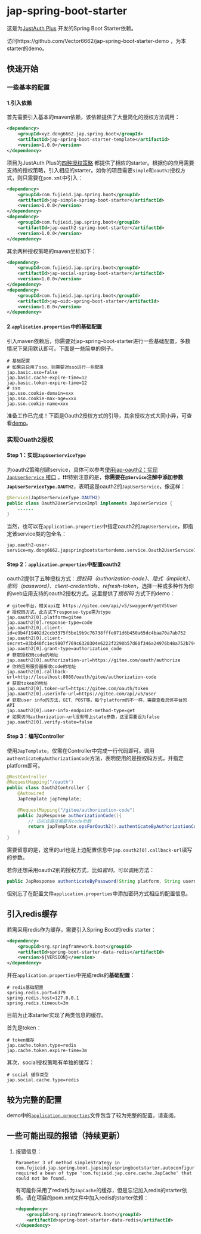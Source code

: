# jap-spring-boot-starter

这是为[JustAuth Plus](https://justauth.plus/) 开发的Spring Boot Starter依赖。

访问https://github.com/Vector6662/jap-spring-boot-starter-demo ，为本starter的demo。

## 快速开始

### 一些基本的配置

#### 1.引入依赖

首先需要引入基本的maven依赖，该依赖提供了大量简化的授权方法调用：

```xml
<dependency>
    <groupId>xyz.dong6662.jap.spring.boot</groupId>
    <artifactId>jap-spring-boot-starter-template</artifactId>
    <version>1.0.0</version>
</dependency>
```

项目为JustAuth Plus的[四种授权策略](https://justauth.plus/quickstart/) 都提供了相应的starter。根据你的应用需要支持的授权策略，引入相应的starter。如你的项目需要`simple`和`oauth2`授权方式，则只需要在`pom.xml`中引入：

```xml
<dependency>
    <groupId>com.fujieid.jap.spring.boot</groupId>
    <artifactId>jap-simple-spring-boot-starter</artifactId>
    <version>1.0.0</version>
</dependency>
<dependency>
    <groupId>com.fujieid.jap.spring.boot</groupId>
    <artifactId>jap-oauth2-spring-boot-starter</artifactId>
    <version>1.0.0</version>
</dependency>
```

其余两种授权策略的maven坐标如下：

```xml
<dependency>
    <groupId>com.fujieid.jap.spring.boot</groupId>
    <artifactId>jap-social-spring-boot-starter</artifactId>
    <version>1.0.0</version>
</dependency>
<dependency>
    <groupId>com.fujieid.jap.spring.boot</groupId>
    <artifactId>jap-oidc-spring-boot-starter</artifactId>
    <version>1.0.0</version>
</dependency>
```



#### 2.`application.properties`中的基础配置

引入maven依赖后，你需要对jap-spring–boot-starter进行一些基础配置，多数情况下采用默认即可。下面是一些简单的例子。

```properties
# 基础配置
# 如果启启用了sso，则需要对sso进行一些配置
jap.basic.sso=false
jap.basic.cache-expire-time=12
jap.basic.token-expire-time=12
# sso
jap.sso.cookie-domain=xxx
jap.sso.cookie-max-age=xxx
jap.sso.cookie-name=xxx
```



准备工作已完成！下面是Oauth2授权方式的引导，其余授权方式大同小异，可查看[demo](https://github.com/Vector6662/jap-spring-boot-starter-demo)。

### 实现Ouath2授权

#### Step 1：实现`JapUserServiceType`

为oauth2策略创建service，具体可以参考[使用jap-oauth2：实现 `JapUserService` 接口](https://justauth.plus/quickstart/jap-oauth2/#%E5%AE%9E%E7%8E%B0-japuserservice-%E6%8E%A5%E5%8F%A3) 。❗❗❗特别注意的是，**你需要在`@Service`注解中添加参数`JapUserServiceType.OAUTH2`**，表明这是oauth2的`JapUserService`，像这样：

```java
@Service(JapUserServiceType.OAUTH2)
public class Oauth2UserServiceImpl implements JapUserService {
	......
}
```

当然，也可以在`application.properties`中指定oauth2的`JapUserService`，即指定该service类的包全名：

```properties
jap.oauth2-user-service=my.dong6662.japspringbootstarterdemo.service.Oauth2UserServiceImpl
```

#### Step 2：`application.properties`中配置oauth2

oauth2提供了五种授权方式：*授权码（authorization-code）*、*隐式（implicit）*、*密码（password）*、*client-credentials*、*refresh-token*，选择一种或多种作为你的web应用支持的oauth2授权方式。这里提供了*授权码* 方式下的demo：

```properties
# gitee平台，相关api在 https://gitee.com/api/v5/swagger#/getV5User
# 授权码方式，此方式下response-type需为type
jap.oauth2[0].platform=gitee
jap.oauth2[0].response-type=code
jap.oauth2[0].client-id=e9b4f19402d2ccb3375f5be19b9c76738fffe071d6b450a65dc4baa70a7ab752
jap.oauth2[0].client-secret=83bd48fc1ec9807f769c6328304e6222f2290b57d60f346a24976b48a752b794
jap.oauth2[0].grant-type=authorization_code
# 获取授权码code的地址
jap.oauth2[0].authorization-url=https://gitee.com/oauth/authorize
# 你的应用服务器接收code的地址
jap.oauth2[0].callback-url=http://localhost:8080/oauth/gitee/authorization-code
# 获取token的地址
jap.oauth2[0].token-url=https://gitee.com/oauth/token
jap.oauth2[0].userinfo-url=https://gitee.com/api/v5/user
# 获取user info的方法，GET、POST等。每个platform的不一样，需要查看具体平台的API
jap.oauth2[0].user-info-endpoint-method-type=get
# 如果访问authorization-url没有带上state参数，这里需要设为false
jap.oauth2[0].verify-state=false
```

#### Step 3：编写Controller

使用`JapTemplate`，仅需在Controller中完成一行代码即可。调用`authenticateByAuthorizationCode`方法，表明使用的是授权码方式，并指定platform即可。

```java
@RestController
@RequestMapping("/oauth")
public class Oauth2Controller {
    @Autowired
    JapTemplate japTemplate;
    
    @RequestMapping("/gitee/authorization-code")
    public JapResponse authorizationCode(){
        // 访问该路径需要有code参数
        return japTemplate.opsForOauth2().authenticateByAuthorizationCode("gitee");
    }
}
```

需要留意的是，这里的url也是上边配置信息中`jap.oauth2[0].callback-url`填写的参数。

若你还想采用oauth2别的授权方式，比如*密码*，可以调用方法：

```java
public JapResponse authenticateByPassword(String platform, String username, String password);
```

但别忘了在配置文件`application.properties`中添加密码方式相应的配置信息。

## 引入redis缓存

若需采用redis作为缓存，需要引入Spring Boot的redis starter：

```xml
<dependency>
    <groupId>org.springframework.boot</groupId>
    <artifactId>spring-boot-starter-data-redis</artifactId>
    <version>${VERSION}</version>
</dependency>
```

并在`application.properties`中完成redis的**基础配置**：

```properties
# redis基础配置
spring.redis.port=6379
spring.redis.host=127.0.0.1
spring.redis.timeout=3m
```

目前为止本starter实现了两类信息的缓存。

首先是token：

```properties
# token缓存
jap.cache.token.type=redis
jap.cache.token.expire-time=3m
```

其次，social授权策略有单独的缓存：

```properties
# social 缓存类型
jap.social.cache.type=redis
```

## 较为完整的配置

demo中的[`application.properties`](https://github.com/Vector6662/jap-spring-boot-starter-demo/blob/master/src/main/resources/application.properties)文件包含了较为完整的配置，请查阅。



## 一些可能出现的报错（持续更新）

1. 报错信息：

   ```
   Parameter 3 of method simpleStrategy in com.fujieid.jap.spring.boot.japsimplespringbootstarter.autoconfigure.SimpleAutoConfiguration required a bean of type 'com.fujieid.jap.core.cache.JapCache' that could not be found.
   ```

   有可能你采用了redis作为`JapCache`的缓存，但是忘记加入redis的starter依赖。请在项目的pom.xml文件中加入redis的starter依赖：

   ```xml
   <dependency>
       <groupId>org.springframework.boot</groupId>
       <artifactId>spring-boot-starter-data-redis</artifactId>
   </dependency>
   ```

   